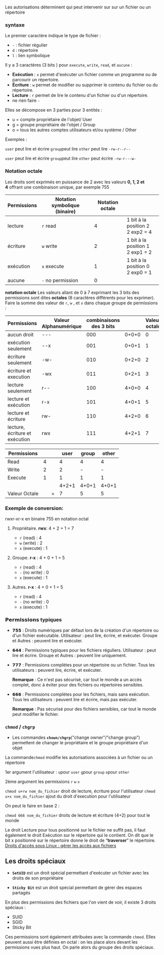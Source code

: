 
Les autorisations déterminent qui peut intervenir sur sur un fichier ou un répertoire 
### syntaxe

Le premier caractère indique le type de fichier :
- `-` : fichier régulier
- `d` : répertoire
- `l` : lien symbolique

 Il y a 3 caractères (3 bits ) pour `execute`, `write`, `read`,  et `aucune` :
- **Exécution** : `x` permet d'exécuter un fichier comme un programme ou de parcourir un répertoire.
- **Écriture** : `w` permet de modifier ou supprimer le contenu du fichier ou du répertoire.
- **Lecture** : `r` permet de lire le contenu d'un fichier ou d'un répertoire.
- ne rien faire     `-`

Elles se décompose en 3 parties pour 3 entités :
- u = compte propriétaire de l'objet/ User
- g = groupe propriétaire de l'objet / Group
- o = tous les autres comptes utilisateurs et/ou système / Other

Exemples : 

`user` peut lire et écrire
`group`peut lire
`other` peut lire 
`-rw-r--r--`

`user` peut lire et écrire
`group`peut lire
`other` peut écrire 
`-rw-r---w-`

### Notation octale

Les droits sont exprimés en puissance de 2 avec les valeurs **0, 1, 2 et 4** offrant une combinaison unique, par exemple 755

| Permissions | Notation symbolique (binaire) | Notation octale |                                     |
| ----------- | ----------------------------- | --------------- | ----------------------------------- |
| lecture     | ``r``  read                   | 4               | 1 bit à la position 2<br>2 exp2 = 4 |
| écriture    | ``w`` write                   | 2               | 1 bit à la position 1<br>2 exp1 = 2 |
| exécution   | ``x`` execute                 | 1               | 1 bit à la position 0<br>2 exp0 = 1 |
| aucune      | `-` no permission             | 0               |                                     |

**notation octale**
Les valeurs allant de 0 à 7 exprimant les 3 bits des permissions sont dites **octales** (8 caractères différents pour les exprimer).
Faire la somme des valeur de `r`, `w` , et `x`  dans chaque groupe de permissions :

| Permissions                    | Valeur<br>Alphanumérique | combinaisons<br>des 3 bits |       | Valeur<br>octale |
| ------------------------------ | ------------------------ | -------------------------- | ----- | ---------------- |
| aucun droit                    | ---                      | 000                        | 0+0+0 | 0                |
| exécution seulement            | --x                      | 001                        | 0+0+1 | 1                |
| écriture seulement             | -w-                      | 010                        | 0+2+0 | 2                |
| écriture et execution          | -wx                      | 011                        | 0+2+1 | 3                |
| lecture seulement              | r--                      | 100                        | 4+0+0 | 4                |
| lecture et exécution           | r-x                      | 101                        | 4+0+1 | 5                |
| lecture et écriture            | rw-                      | 110                        | 4+2+0 | 6                |
| lecture, écriture et exécution | rwx                      | 111                        | 4+2+1 | 7                |

| Permissions   |     |     | user  | group | other |
| ------------- | --- | --- | ----- | ----- | ----- |
| Read          | 4   |     | 4     | 4     | 4     |
| Write         | 2   |     | 2     | -     | -     |
| Execute       | 1   |     | 1     | 1     | 1     |
|               |     |     | 4+2+1 | 4+0+1 | 4+0+1 |
| Valeur Octale |     | =   | 7     | 5     | 5     |

### Exemple de conversion: 
rwxr-xr-x      en binaire
755               en notation octal 

1. Propriétaire.  **rwx**:      4 + 2 + 1 = 7
    - `r` (read) : 4
    - `w` (write) : 2
    - `x` (execute) : 1

2. Groupe.  **r-x**  :                4 + 0 + 1 = 5
    - `r` (read) : 4
    - `-` (no write) : 0
    - `x` (execute) : 1
 
3. Autres.   **r-x**  :                4 + 0 + 1 = 5
    - `r` (read) : 4
    - `-` (no write) : 0
    - `x` (execute) : 1
  

### 𝗣𝗲𝗿𝗺𝗶𝘀𝘀𝗶𝗼𝗻𝘀 typiques

- **𝟳𝟱𝟱** : Droits numériques par défaut lors de la création d'un répertoire ou d'un fichier exécutable.
  Utilisateur : peut lire, écrire, et exécuter.
  Groupe et Autres : peuvent lire et exécuter.

- **𝟲𝟰𝟰** : Permissions typiques pour les fichiers réguliers.
  Utilisateur : peut lire et écrire.
  Groupe et Autres : peuvent lire uniquement.


- **𝟳𝟳𝟳** : Permissions complètes pour un répertoire ou un fichier.
  Tous les utilisateurs : peuvent lire, écrire, et exécuter.
  
  **Remarque** : Ce n'est pas sécurisé, car tout le monde a un accès complet, donc à éviter pour des fichiers ou répertoires sensibles.


- **𝟲𝟲𝟲** : Permissions complètes pour les fichiers, mais sans exécution.
  Tous les utilisateurs : peuvent lire et écrire, mais pas exécuter.
  
  **Remarque** : Pas sécurisé pour des fichiers sensibles, car tout le monde peut modifier le fichier.



  


### `chmod` /  `chgrp`

- Les commandes **`chown/chgrp`**("change owner"/"change group") permettent de changer le propriétaire et le groupe propriétaire d'un objet

La commande`chmod` modifie les autorisations associées à un fichier ou un répertoire

1er argument l'utilisateur :
`u`pour `user`
`g`pour `group`
`o`pour `other`

2ème argument les permissions
`r`
`w`
`x`

`chmod u+rw nom_du_fichier` droit de lecture, écriture pour l'utilisateur 
`chmod u+x nom_du_fichier` ajout du droit d'execution pour l'utilisateur 


On peut le faire en base 2 :

`chmod 666 nom_du_fichier` droits de lecture et écriture (4+2) pour tout le monde

Le droit Lecture pour tous positionné sur le fichier ne suffit pas, il faut également le droit Exécution sur le répertoire qui le contient. On dit que le bit x positionné sur le répertoire donne le droit de “**traverser**” le répertoire.
[Droits d'accès sous Linux : gérer les accès aux fichiers](https://doc.ubuntu-fr.org/droits)

## Les droits spéciaux

- **`SetUID`** est un droit spécial permettant d'exécuter un fichier avec les droits de son propriétaire 
    
- **`Sticky Bit`** est un droit spécial permettant de gérer des espaces partagés

En plus des permissions des fichiers que l'on vient de voir, il existe 3 droits spéciaux :
- SUID
- SGID 
- Sticky Bit

Ces permissions sont également attribuées avec la commande `chmod`.
Elles peuvent aussi être définies en octal : on les place alors devant les permissions vues plus haut. On parle alors du groupe des droits spéciaux.